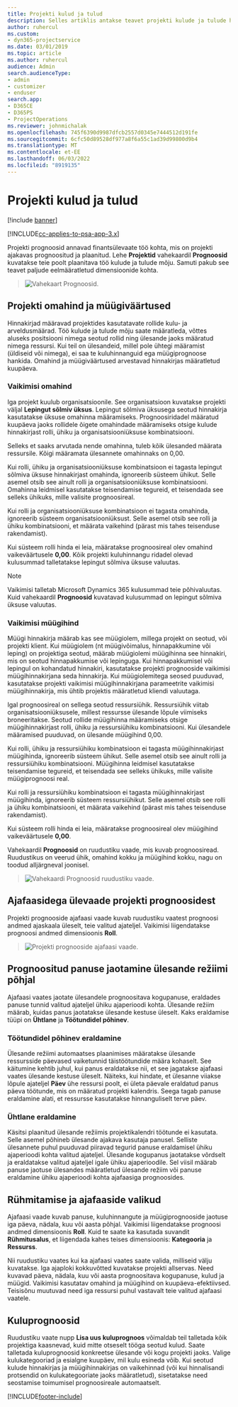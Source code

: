 ```yaml
---
title: Projekti kulud ja tulud
description: Selles artiklis antakse teavet projekti kulude ja tulude hindamise kohta.
author: ruhercul
ms.custom:
- dyn365-projectservice
ms.date: 03/01/2019
ms.topic: article
ms.author: ruhercul
audience: Admin
search.audienceType:
- admin
- customizer
- enduser
search.app:
- D365CE
- D365PS
- ProjectOperations
ms.reviewer: johnmichalak
ms.openlocfilehash: 745f6390d9987dfcb2557d0345e7444512d191fe
ms.sourcegitcommit: 6cfc50d89528df977a8f6a55c1ad39d99800d9b4
ms.translationtype: MT
ms.contentlocale: et-EE
ms.lasthandoff: 06/03/2022
ms.locfileid: "8919135"
---
```

# <a name="project-costs-and-revenue"></a>Projekti kulud ja tulud

[!include [banner](../includes/psa-now-project-operations.md)]

[!INCLUDE[cc-applies-to-psa-app-3.x](../includes/cc-applies-to-psa-app-3x.md)]

Projekti prognoosid annavad finantsülevaate töö kohta, mis on projekti ajakavas prognoositud ja plaanitud. Lehe **Projektid** vahekaardil **Prognoosid** kuvatakse teie poolt plaanitava töö kulude ja tulude mõju. Samuti pakub see teavet paljude eelmääratletud dimensioonide kohta. 

> ![Vahekaart Prognoosid.](media/project-5.png)

## <a name="cost-and-sales-values-of-the-project"></a>Projekti omahind ja müügiväärtused

Hinnakirjad määravad projektides kasutatavate rollide kulu- ja arveldusmäärad. Töö kulude ja tulude mõju saate määratleda, võttes aluseks positsiooni nimega seotud rollid ning ülesande jaoks määratud nimega ressursi. Kui teil on ülesandeid, millel pole ühtegi määramist (üldiseid või nimega), ei saa te kuluhinnanguid ega müügiprognoose hankida. Omahind ja müügiväärtused arvestavad hinnakirjas määratletud kuupäeva.

### <a name="default-cost-price"></a>Vaikimisi omahind  

Iga projekt kuulub organisatsioonile. See organisatsioon kuvatakse projekti väljal **Lepingut sõlmiv üksus**. Lepingut sõlmiva üksusega seotud hinnakirja kasutatakse üksuse omahinna määramiseks. Prognoosiridadel määratud kuupäeva jaoks rollidele õigete omahindade määramiseks otsige kulude hinnakirjast rolli, ühiku ja organisatsiooniüksuse kombinatsiooni. 

Selleks et saaks arvutada nende omahinna, tuleb kõik ülesanded määrata ressursile. Kõigi määramata ülesannete omahinnaks on 0,00.

Kui rolli, ühiku ja organisatsiooniüksuse kombinatsioon ei tagasta lepingut sõlmiva üksuse hinnakirjast omahinda, ignoreerib süsteem ühikut. Selle asemel otsib see ainult rolli ja organisatsiooniüksuse kombinatsiooni. Omahinna leidmisel kasutatakse teisendamise tegureid, et teisendada see selleks ühikuks, mille valisite prognoosireal.

Kui rolli ja organisatsiooniüksuse kombinatsioon ei tagasta omahinda, ignoreerib süsteem organisatsiooniüksust. Selle asemel otsib see rolli ja ühiku kombinatsiooni, et määrata vaikehind (pärast mis tahes teisenduse rakendamist).

Kui süsteem rolli hinda ei leia, määratakse prognoosireal olev omahind vaikeväärtusele **0,00**. Kõik projekti kuluhinnangu ridadel olevad kulusummad talletatakse lepingut sõlmiva üksuse valuutas.

> [!NOTE]
> Vaikimisi talletab Microsoft Dynamics 365 kulusummad teie põhivaluutas. Kuid vahekaardil **Prognoosid** kuvatavad kulusummad on lepingut sõlmiva üksuse valuutas.  

### <a name="default-sales-price"></a>Vaikimisi müügihind 

Müügi hinnakirja määrab kas see müügiolem, millega projekt on seotud, või projekti klient. Kui müügiolem (nt müügivõimalus, hinnapakkumine või leping) on projektiga seotud, määrab müügiolemi müügihinna see hinnakiri, mis on seotud hinnapakkumise või lepinguga. Kui hinnapakkumisel või lepingul on kohandatud hinnakiri, kasutatakse projekti prognooside vaikimisi müügihinnakirjana seda hinnakirja. Kui müügiolemitega seosed puuduvad, kasutatakse projekti vaikimisi müügihinnakirjana parameetrite vaikimisi müügihinnakirja, mis ühtib projektis määratletud kliendi valuutaga.

Igal prognoosireal on sellega seotud ressursiühik. Ressursiühik viitab organisatsiooniüksusele, millest ressursse ülesande lõpule viimiseks broneeritakse. Seotud rollide müügihinna määramiseks otsige müügihinnakirjast rolli, ühiku ja ressursiühiku kombinatsiooni. Kui ülesandele määramised puuduvad, on ülesande müügihind 0,00.

Kui rolli, ühiku ja ressursiühiku kombinatsioon ei tagasta müügihinnakirjast müügihinda, ignoreerib süsteem ühikut. Selle asemel otsib see ainult rolli ja ressursiühiku kombinatsiooni. Müügihinna leidmisel kasutatakse teisendamise tegureid, et teisendada see selleks ühikuks, mille valisite müügiprognoosi real. 

Kui rolli ja ressursiühiku kombinatsioon ei tagasta müügihinnakirjast müügihinda, ignoreerib süsteem ressursiühikut. Selle asemel otsib see rolli ja ühiku kombinatsiooni, et määrata vaikehind (pärast mis tahes teisenduse rakendamist).

Kui süsteem rolli hinda ei leia, määratakse prognoosireal olev müügihind vaikeväärtusele **0,00**.

Vahekaardil **Prognoosid** on ruudustiku vaade, mis kuvab prognoosiread. Ruudustikus on veerud ühik, omahind kokku ja müügihind kokku, nagu on toodud alljärgneval joonisel. 

> ![Vahekaardi Prognoosid ruudustiku vaade.](media/project-6.png)

## <a name="time-phased-view-of-project-estimates"></a>Ajafaasidega ülevaade projekti prognoosidest

Projekti prognooside ajafaasi vaade kuvab ruudustiku vaatest prognoosi andmed ajaskaala üleselt, teie valitud ajateljel. Vaikimisi liigendatakse prognoosi andmed dimensioonis **Roll**.

> ![Projekti prognooside ajafaasi vaade.](media/project-7.png)

## <a name="allocating-estimated-effort-based-on-the-task-mode"></a>Prognoositud panuse jaotamine ülesande režiimi põhjal

Ajafaasi vaates jaotate ülesandele prognoositava kogupanuse, eraldades panuse tunnid valitud ajateljel ühiku ajaperioodi kohta. Ülesande režiim määrab, kuidas panus jaotatakse ülesande kestuse üleselt. Kaks eraldamise tüüpi on **Ühtlane** ja **Töötundidel põhinev**.

### <a name="work-hours-based-allocation"></a>Töötundidel põhinev eraldamine
 
Ülesande režiimi automaatses plaanimises määratakse ülesande ressursside päevased vaiketunnid täistöötundide määra kohaselt. See käitumine kehtib juhul, kui panus eraldatakse nii, et see jagatakse ajafaasi vaates ülesande kestuse üleselt. Näiteks, kui hindate, et ülesanne viiakse lõpule ajateljel **Päev** ühe ressursi poolt, ei ületa päevale eraldatud panus päeva töötunde, mis on määratud projekti kalendris. Seega tagab panuse eraldamine alati, et ressursse kasutatakse hinnanguliselt terve päev.

### <a name="even-allocation"></a>Ühtlane eraldamine

Käsitsi plaanitud ülesande režiimis projektikalendri töötunde ei kasutata. Selle asemel põhineb ülesande ajakava kasutaja panusel. Selliste ülesannete puhul puuduvad piiravad tegurid panuse eraldamisel ühiku ajaperioodi kohta valitud ajateljel. Ülesande kogupanus jaotatakse võrdselt ja eraldatakse valitud ajateljel igale ühiku ajaperioodile. Sel viisil määrab panuse jaotuse ülesandes määratletud ülesande režiim või panuse eraldamine ühiku ajaperioodi kohta ajafaasiga prognoosides.

## <a name="grouping-and-time-phasing-options"></a>Rühmitamise ja ajafaaside valikud

Ajafaasi vaade kuvab panuse, kuluhinnangute ja müügiprognooside jaotuse iga päeva, nädala, kuu või aasta põhjal. Vaikimisi liigendatakse prognoosi andmed dimensioonis **Roll**. Kuid te saate ka kasutada suvandit **Rühmitusalus**, et liigendada kahes teises dimensioonis: **Kategooria** ja **Ressurss**.

Nii ruudustiku vaates kui ka ajafaasi vaates saate valida, milliseid välju kuvatakse. Iga ajaploki kokkuvõtted kuvatakse projekti allservas. Need kuvavad päeva, nädala, kuu või aasta prognoositava kogupanuse, kulud ja müügid. Vaikimisi kasutatav omahind ja müügihind on kuupäeva-efektiivsed. Teisisõnu muutuvad need iga ressursi puhul vastavalt teie valitud ajafaasi vaatele.

## <a name="expense-estimates"></a>Kuluprognoosid

Ruudustiku vaate nupp **Lisa uus kuluprognoos** võimaldab teil talletada kõik projektiga kaasnevad, kuid mitte otseselt tööga seotud kulud. Saate talletada kuluprognoosid konkreetse ülesande või kogu projekti jaoks. Valige kulukategooriad ja esialgne kuupäev, mil kulu esineda võib. Kui seotud kulude hinnakirjas ja müügihinnakirjas on vaikehinnad (või kui hinnalisandi protsendid on kulukategooriate jaoks määratletud), sisetatakse need seostamise toimumisel prognoosireale automaatselt.


[!INCLUDE[footer-include](../includes/footer-banner.md)]
